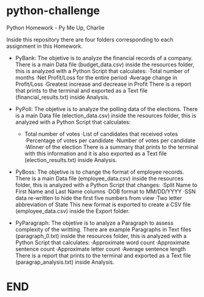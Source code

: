 # python-challenge
Python Homework - Py Me Up, Charlie

Inside this repository there are four folders corresponding to each assignment in this Homework. 

- PyBank: The objetive is to analyze the financial records of a company. There is a main Data file (budget_data.csv) inside the resources folder, this is analyzed with a Python Script that calculates:
    ·Total number of months
    ·Net Profit/Loss for the entire period
    ·Average change in Profit/Loss
    ·Greatest increase and decrease in Profit
There is a report that prints to the terminal and exported as a Text file (financial_results.txt) inside Analysis. 

- PyPoll: The objetive is to analyze the polling data of the elections. There is a main Data file (election_data.csv) inside the resources folder, this is analyzed with a Python Script that calculates:
    - Total number of votes
    ·List of candidates that received votes
    ·Percentage of votes per candidate
    ·Number of votes per candidate
    ·Winner of the election
There is a summary that prints to the terminal with this information and it is also exported as a Text file (election_results.txt) inside Analysis. 

- PyBoss: The objetive is to change the format of employee records. There is a main Data file (employee_data.csv) inside the resources folder, this is analyzed with a Python Script that changes:
    ·Split Name to First Name and Last Name columns
    ·DOB format to MM/DD/YYYY
    ·SSN data re-written to hide the first five numbers from view
    ·Two letter abbreviation of State
This new format is exported to create a CSV file (employee_data.csv) inside the Export folder. 

- PyParagraph: The objetive is to analyze a Paragraph to assess complexity of the writting. There are example Paragraphs in Text files (paragraph_0.txt) inside the resources folder, this is analyzed with a Python Script that calculates:
    ·Approximate word count
    ·Approximate sentence count
    ·Approximate letter count
    ·Average sentence length
There is a report that prints to the terminal and exported as a Text file (paragrap_analysis.txt) inside Analysis. 

# END